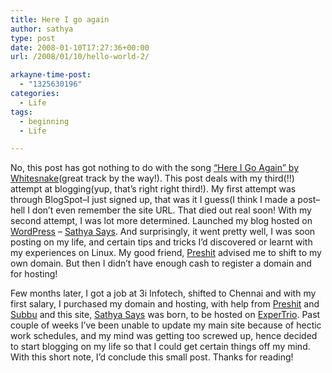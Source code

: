```yaml
---
title: Here I go again
author: sathya
type: post
date: 2008-01-10T17:27:36+00:00
url: /2008/01/10/hello-world-2/

arkayne-time-post:
  - "1325630196"
categories:
  - Life
tags:
  - beginning
  - Life

---
```

No, this post has got nothing to do with the song [&#8220;Here I Go Again&#8221; by Whitesnake][1](great track by the way!). This post deals with my third(!!) attempt at blogging(yup, that&#8217;s right right third!). My first attempt was through BlogSpot&#8211;I just signed up, that was it I guess(I think I made a post&#8211;hell I don&#8217;t even remember the site URL. That died out real soon! With my second attempt, I was lot more determined. Launched my blog hosted on [WordPress][2] &#8211; [Sathya Says][3]. And surprisingly, it went pretty well, I was soon posting on my life, and certain tips and tricks I&#8217;d discovered or learnt with my experiences on Linux. My good friend, [Preshit][4] advised me to shift to my own domain. But then I didn&#8217;t have enough cash to register a domain and for hosting!

Few months later, I got a job at 3i Infotech, shifted to Chennai and with my first salary, I purchased my domain and hosting, with help from [Preshit][4] and [Subbu][5] and this site, [Sathya Says][6] was born, to be hosted on [ExperTrio][7]. Past couple of weeks I&#8217;ve been unable to update my main site because of hectic work schedules, and my mind was getting too screwed up, hence decided to start blogging on my life so that I could get certain things off my mind. With this short note, I&#8217;d conclude this small post. Thanks for reading!

 [1]: http://www.youtube.com/watch?v=oKTiwCez6Zs
 [2]: http://www.wordpress.com/
 [3]: http://sathyasays.wordpress.com
 [4]: http://www.acchablog.com
 [5]: http://xubz.com
 [6]: http://sathyasays.com
 [7]: http://www.expertrio.com

